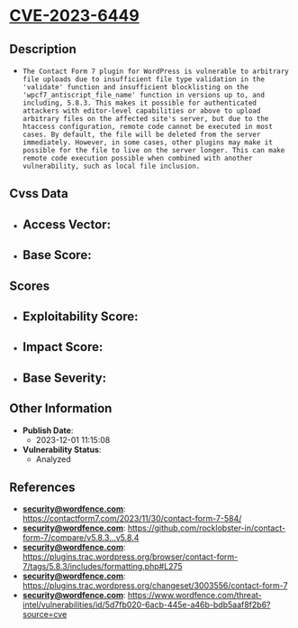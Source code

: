 
# [CVE-2023-6449](https://contactform7.com/2023/11/30/contact-form-7-584/)

## Description

- `The Contact Form 7 plugin for WordPress is vulnerable to arbitrary file uploads due to insufficient file type validation in the 'validate' function and insufficient blocklisting on the 'wpcf7_antiscript_file_name' function in versions up to, and including, 5.8.3. This makes it possible for authenticated attackers with editor-level capabilities or above to upload arbitrary files on the affected site's server, but due to the htaccess configuration, remote code cannot be executed in most cases. By default, the file will be deleted from the server immediately. However, in some cases, other plugins may make it possible for the file to live on the server longer. This can make remote code execution possible when combined with another vulnerability, such as local file inclusion.`

## Cvss Data

- **Access Vector**:
  - 
- **Base Score**:
  - 

## Scores

- **Exploitability Score**:
  - 
- **Impact Score**:
  - 
- **Base Severity**:
  - 

## Other Information

- **Publish Date**:
  - 2023-12-01 11:15:08
- **Vulnerability Status**:
  - Analyzed

## References

- **security@wordfence.com**: https://contactform7.com/2023/11/30/contact-form-7-584/
- **security@wordfence.com**: https://github.com/rocklobster-in/contact-form-7/compare/v5.8.3...v5.8.4
- **security@wordfence.com**: https://plugins.trac.wordpress.org/browser/contact-form-7/tags/5.8.3/includes/formatting.php#L275
- **security@wordfence.com**: https://plugins.trac.wordpress.org/changeset/3003556/contact-form-7
- **security@wordfence.com**: https://www.wordfence.com/threat-intel/vulnerabilities/id/5d7fb020-6acb-445e-a46b-bdb5aaf8f2b6?source=cve

